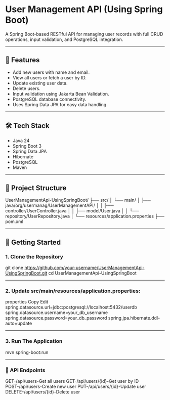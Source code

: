 # User Management API (Using Spring Boot)

A Spring Boot-based RESTful API for managing user records with full CRUD operations, input validation, and PostgreSQL integration.

---

## 🚀 Features

- Add new users with name and email.
- View all users or fetch a user by ID.
- Update existing user data.
- Delete users.
- Input validation using Jakarta Bean Validation.
- PostgreSQL database connectivity.
- Uses Spring Data JPA for easy data handling.

---

## 🛠️ Tech Stack

- Java 24
- Spring Boot 3
- Spring Data JPA
- Hibernate
- PostgreSQL
- Maven

---

## 📁 Project Structure

UserManagementApi-UsingSpringBoot/
├── src/
│ └── main/
│ ├── java/org/usermanag/UserManagementAPI/
│ │ ├── controller/UserController.java
│ │ ├── model/User.java
│ │ └── repository/UserRepository.java
│ └── resources/application.properties
├── pom.xml

---

## 🔧 Getting Started

### 1. Clone the Repository

git clone https://github.com/your-username/UserManagementApi-UsingSpringBoot.git
cd UserManagementApi-UsingSpringBoot

---

### 2. Update src/main/resources/application.properties:

properties
Copy
Edit
spring.datasource.url=jdbc:postgresql://localhost:5432/userdb
spring.datasource.username=your_db_username
spring.datasource.password=your_db_password
spring.jpa.hibernate.ddl-auto=update

---

### 3. Run The Application

mvn spring-boot:run

---

### 🧪 API Endpoints

GET-/api/users-Get all users
GET-/api/users/{id}-Get user by ID
POST-/api/users-Create new user
PUT-/api/users/{id}-Update user
DELETE-/api/users/{id}-Delete user


